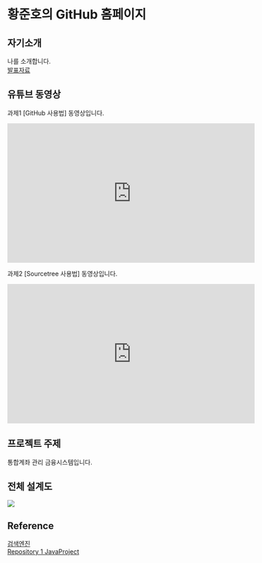 # 황준호의 GitHub 홈페이지
## 자기소개
나를 소개합니다.<br>
[발표자료](/project.pdf)<br>
## 유튜브 동영상
과제1 [GitHub 사용법] 동영상입니다.
<iframe width="560" height="315" src="https://www.youtube.com/embed/cT2gRLwvMF8" frameborder="0" allow="accelerometer; autoplay; clipboard-write; encrypted-media; gyroscope; picture-in-picture" allowfullscreen></iframe>

과제2 [Sourcetree 사용법] 동영상입니다.
<iframe width="560" height="315" src="https://www.youtube.com/embed/pM-Z49-UK0M" frameborder="0" allow="accelerometer; autoplay; clipboard-write; encrypted-media; gyroscope; picture-in-picture" allowfullscreen></iframe>



## 프로젝트 주제
통합계좌 관리 금융시스템입니다.
## 전체 설계도
<img src="architecture.png"/><br>
## Reference
[검색엔진](https://naver.com)<br>
[Repository 1 JavaProject](https://github.com/moboong/HelloWorld_Java_2021.git)
